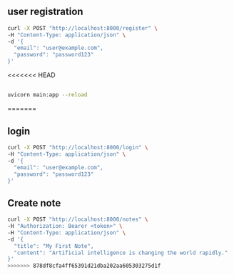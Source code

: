 ## user registration
```bash
curl -X POST "http://localhost:8000/register" \
-H "Content-Type: application/json" \
-d '{
  "email": "user@example.com",
  "password": "password123"
}'
```

<<<<<<< HEAD
## 


## 

```bash
uvicorn main:app --reload
```
=======
## login
``` bash
curl -X POST "http://localhost:8000/login" \
-H "Content-Type: application/json" \
-d '{
  "email": "user@example.com",
  "password": "password123"
}'
```

## Create note
``` bash
curl -X POST "http://localhost:8000/notes" \
-H "Authorization: Bearer <token>" \
-H "Content-Type: application/json" \
-d '{
  "title": "My First Note",
  "content": "Artificial intelligence is changing the world rapidly."
}'
>>>>>>> 878df8cfa4ff65391d21dba202aa605303275d1f
